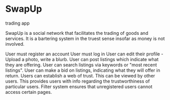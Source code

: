 # SwapUp
trading app

SwapUp is a social network that facilitates the trading of goods and services. It is a bartering system in the truest sense
insofar as money is not involved.

User must register an account
User must log in
User can edit their profile - Upload a photo, write a blurb.
User can post listings which indicate what they are offering.
User can search listings via keywords or "most recent listings".
User can make a bid on listings, indicating what they will offer in return.
Users can establish a web of trust. This can be viewed by other users. This provides users with info
regarding the trustworthiness of particular users.
Filter system ensures that unregistered users cannot access certain pages.


